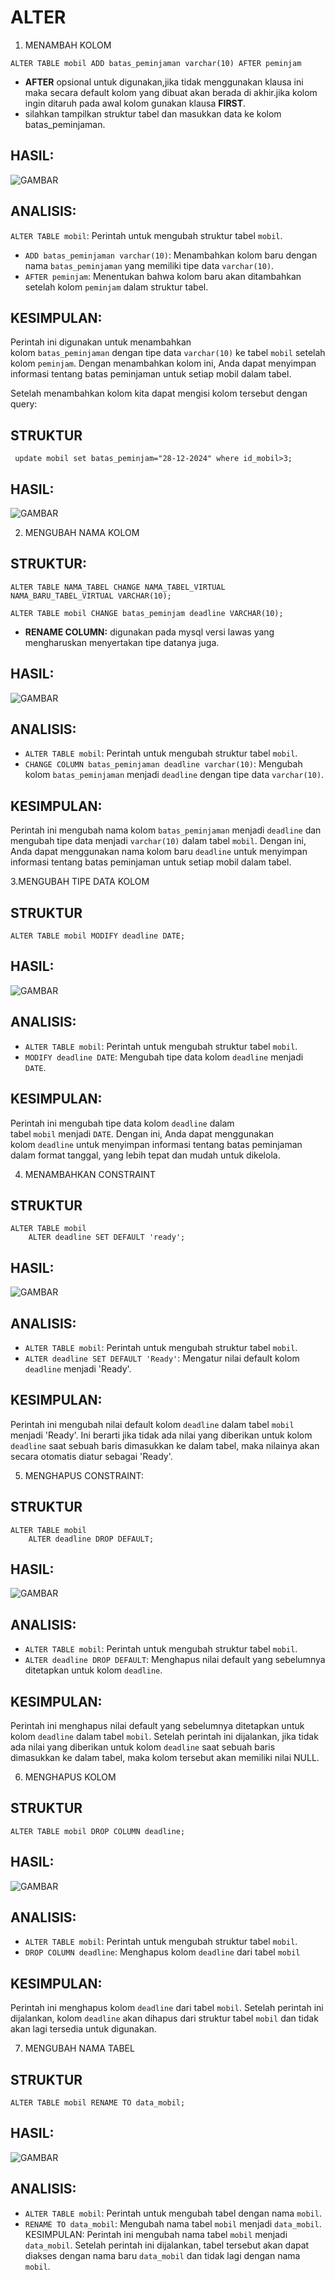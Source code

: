 # ALTER 

1. MENAMBAH KOLOM
```MYSQL 
ALTER TABLE mobil ADD batas_peminjaman varchar(10) AFTER peminjam
```

- **AFTER** opsional untuk digunakan,jika tidak menggunakan klausa ini maka secara default kolom yang dibuat akan berada di akhir.jika kolom ingin ditaruh pada awal kolom gunakan klausa **FIRST**.
- silahkan tampilkan struktur tabel dan masukkan data ke kolom batas_peminjaman.

## HASIL:
![GAMBAR](GAMBARBASDAT/mengubahalter.png)

## ANALISIS:
 `ALTER TABLE mobil`: Perintah untuk mengubah struktur tabel `mobil`.
- `ADD batas_peminjaman varchar(10)`: Menambahkan kolom baru dengan nama `batas_peminjaman` yang memiliki tipe data `varchar(10)`.
- `AFTER peminjam`: Menentukan bahwa kolom baru akan ditambahkan setelah kolom `peminjam` dalam struktur tabel.

## KESIMPULAN:
Perintah ini digunakan untuk menambahkan kolom `batas_peminjaman` dengan tipe data `varchar(10)` ke tabel `mobil` setelah kolom `peminjam`. Dengan menambahkan kolom ini, Anda dapat menyimpan informasi tentang batas peminjaman untuk setiap mobil dalam tabel.

Setelah menambahkan kolom kita dapat mengisi kolom tersebut dengan query:
## STRUKTUR
```mysql
 update mobil set batas_peminjam="28-12-2024" where id_mobil>3;
```

## HASIL:
![GAMBAR](GAMBARBASDAT/updatealter.png)

2. MENGUBAH NAMA KOLOM
## STRUKTUR:
```MYSQL
ALTER TABLE NAMA_TABEL CHANGE NAMA_TABEL_VIRTUAL NAMA_BARU_TABEL_VIRTUAL VARCHAR(10);
```

```mysql
ALTER TABLE mobil CHANGE batas_peminjam deadline VARCHAR(10);
```

- **RENAME COLUMN:** digunakan pada mysql versi lawas yang mengharuskan menyertakan tipe datanya juga.
## HASIL:
![GAMBAR](GAMBARBASDAT/renamealter.png)

## ANALISIS:
- `ALTER TABLE mobil`: Perintah untuk mengubah struktur tabel `mobil`.
- `CHANGE COLUMN batas_peminjaman deadline varchar(10)`: Mengubah kolom `batas_peminjaman` menjadi `deadline` dengan tipe data `varchar(10)`.
## KESIMPULAN:
Perintah ini mengubah nama kolom `batas_peminjaman` menjadi `deadline` dan mengubah tipe data menjadi `varchar(10)` dalam tabel `mobil`. Dengan ini, Anda dapat menggunakan nama kolom baru `deadline` untuk menyimpan informasi tentang batas peminjaman untuk setiap mobil dalam tabel.

3.MENGUBAH TIPE DATA KOLOM 
## STRUKTUR
```MYSQL 
ALTER TABLE mobil MODIFY deadline DATE;
```

## HASIL:
![GAMBAR](GAMBARBASDAT/modifydate.png)
## ANALISIS:
- `ALTER TABLE mobil`: Perintah untuk mengubah struktur tabel `mobil`.
- `MODIFY deadline DATE`: Mengubah tipe data kolom `deadline` menjadi `DATE`.

## KESIMPULAN:
Perintah ini mengubah tipe data kolom `deadline` dalam tabel `mobil` menjadi `DATE`. Dengan ini, Anda dapat menggunakan kolom `deadline` untuk menyimpan informasi tentang batas peminjaman dalam format tanggal, yang lebih tepat dan mudah untuk dikelola.

4. MENAMBAHKAN CONSTRAINT
## STRUKTUR
```MYSQL 
ALTER TABLE mobil 
	ALTER deadline SET DEFAULT 'ready';
```

## HASIL:
![GAMBAR](GAMBARBASDAT/constrain.png)
## ANALISIS:
- `ALTER TABLE mobil`: Perintah untuk mengubah struktur tabel `mobil`.
- `ALTER deadline SET DEFAULT 'Ready'`: Mengatur nilai default kolom `deadline` menjadi 'Ready'.

## KESIMPULAN:
 Perintah ini mengubah nilai default kolom `deadline` dalam tabel `mobil` menjadi 'Ready'. Ini berarti jika tidak ada nilai yang diberikan untuk kolom `deadline` saat sebuah baris dimasukkan ke dalam tabel, maka nilainya akan secara otomatis diatur sebagai 'Ready'.

5. MENGHAPUS CONSTRAINT:
## STRUKTUR
```MYSQL 
ALTER TABLE mobil
	ALTER deadline DROP DEFAULT;
```

## HASIL:
![GAMBAR](GAMBARBASDAT/dropalter.png)
## ANALISIS:
- `ALTER TABLE mobil`: Perintah untuk mengubah struktur tabel `mobil`.
- `ALTER deadline DROP DEFAULT`: Menghapus nilai default yang sebelumnya ditetapkan untuk kolom `deadline`.

## KESIMPULAN:
 Perintah ini menghapus nilai default yang sebelumnya ditetapkan untuk kolom `deadline` dalam tabel `mobil`. Setelah perintah ini dijalankan, jika tidak ada nilai yang diberikan untuk kolom `deadline` saat sebuah baris dimasukkan ke dalam tabel, maka kolom tersebut akan memiliki nilai NULL.

6. MENGHAPUS KOLOM  
## STRUKTUR
```MYSQL
ALTER TABLE mobil DROP COLUMN deadline;
```

## HASIL:
![GAMBAR](GAMBARBASDAT/dropkolomalter.png)
## ANALISIS:
- `ALTER TABLE mobil`: Perintah untuk mengubah struktur tabel `mobil`.
- `DROP COLUMN deadline`: Menghapus kolom `deadline` dari tabel `mobil`
## KESIMPULAN:
Perintah ini menghapus kolom `deadline` dari tabel `mobil`. Setelah perintah ini dijalankan, kolom `deadline` akan dihapus dari struktur tabel `mobil` dan tidak akan lagi tersedia untuk digunakan.

7. MENGUBAH NAMA TABEL 
## STRUKTUR
```MYSQL
ALTER TABLE mobil RENAME TO data_mobil;
```

## HASIL:
![GAMBAR](GAMBARBASDAT/renamealter.png)
## ANALISIS:
- `ALTER TABLE mobil`: Perintah untuk mengubah tabel dengan nama `mobil`.
- `RENAME TO data_mobil`: Mengubah nama tabel `mobil` menjadi `data_mobil`.
KESIMPULAN:
Perintah ini mengubah nama tabel `mobil` menjadi `data_mobil`. Setelah perintah ini dijalankan, tabel tersebut akan dapat diakses dengan nama baru `data_mobil` dan tidak lagi dengan nama `mobil`.

